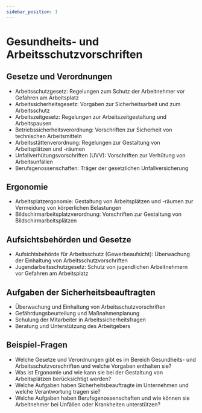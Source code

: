 ```yaml
---
sidebar_position: 1
---
```


# Gesundheits- und Arbeitsschutzvorschriften

<!-- -   Arbeitsschutzgesetz
-   Arbeitssicherheitsgesetz
-   Arbeitszeitgesetz
-   Betriebssicherheitsverordnung
-   Arbeitsstättenverordnung
-   Unfallverhütungsvorschriften (UVV)
-   Berufsgenossenschaften
-   Arbeitsplatzergonomie
-   Bildschirmarbeitsplatzverordnung
-   Aufsichtsbehörde für Arbeitsschutz (Gewerbeaufsicht)
-   Jugendarbeitsschutzgesetz

04 Aufgaben der Sicherheitsbeauftragten -->

## Gesetze und Verordnungen

-   Arbeitsschutzgesetz: Regelungen zum Schutz der Arbeitnehmer vor Gefahren am Arbeitsplatz
-   Arbeitssicherheitsgesetz: Vorgaben zur Sicherheitsarbeit und zum Arbeitsschutz
-   Arbeitszeitgesetz: Regelungen zur Arbeitszeitgestaltung und Arbeitspausen
-   Betriebssicherheitsverordnung: Vorschriften zur Sicherheit von technischen Arbeitsmitteln
-   Arbeitsstättenverordnung: Regelungen zur Gestaltung von Arbeitsplätzen und -räumen
-   Unfallverhütungsvorschriften (UVV): Vorschriften zur Verhütung von Arbeitsunfällen
-   Berufsgenossenschaften: Träger der gesetzlichen Unfallversicherung

## Ergonomie

-   Arbeitsplatzergonomie: Gestaltung von Arbeitsplätzen und -räumen zur Vermeidung von körperlichen Belastungen
-   Bildschirmarbeitsplatzverordnung: Vorschriften zur Gestaltung von Bildschirmarbeitsplätzen

## Aufsichtsbehörden und Gesetze

-   Aufsichtsbehörde für Arbeitsschutz (Gewerbeaufsicht): Überwachung der Einhaltung von Arbeitsschutzvorschriften
-   Jugendarbeitsschutzgesetz: Schutz von jugendlichen Arbeitnehmern vor Gefahren am Arbeitsplatz

## Aufgaben der Sicherheitsbeauftragten

-   Überwachung und Einhaltung von Arbeitsschutzvorschriften
-   Gefährdungsbeurteilung und Maßnahmenplanung
-   Schulung der Mitarbeiter in Arbeitssicherheitsfragen
-   Beratung und Unterstützung des Arbeitgebers

## Beispiel-Fragen

-   Welche Gesetze und Verordnungen gibt es im Bereich Gesundheits- und Arbeitsschutzvorschriften und welche Vorgaben enthalten sie?
-   Was ist Ergonomie und wie kann sie bei der Gestaltung von Arbeitsplätzen berücksichtigt werden?
-   Welche Aufgaben haben Sicherheitsbeauftragte im Unternehmen und welche Verantwortung tragen sie?
-   Welche Aufgaben haben Berufsgenossenschaften und wie können sie Arbeitnehmer bei Unfällen oder Krankheiten unterstützen?
